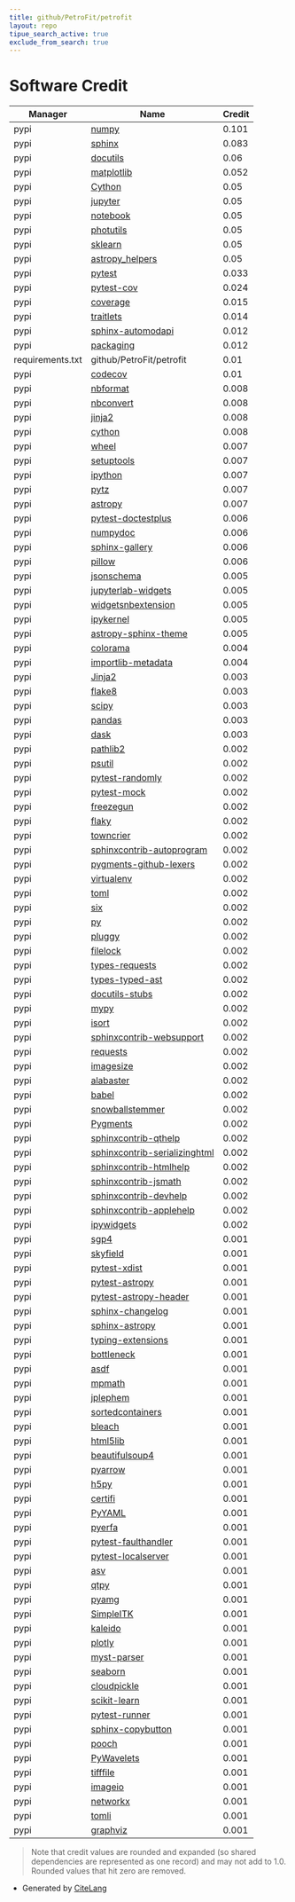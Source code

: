 ```yaml
---
title: github/PetroFit/petrofit
layout: repo
tipue_search_active: true
exclude_from_search: true
---
```

# Software Credit

|Manager|Name|Credit|
|-------|----|------|
|pypi|[numpy](https://www.numpy.org)|0.101|
|pypi|[sphinx](https://www.sphinx-doc.org/)|0.083|
|pypi|[docutils](http://docutils.sourceforge.net/)|0.06|
|pypi|[matplotlib](https://matplotlib.org)|0.052|
|pypi|[Cython](http://cython.org/)|0.05|
|pypi|[jupyter](http://jupyter.org)|0.05|
|pypi|[notebook](http://jupyter.org)|0.05|
|pypi|[photutils](https://github.com/astropy/photutils)|0.05|
|pypi|[sklearn](https://pypi.python.org/pypi/scikit-learn/)|0.05|
|pypi|[astropy_helpers](https://github.com/astropy/astropy-helpers)|0.05|
|pypi|[pytest](https://pypi.org/project/pytest)|0.033|
|pypi|[pytest-cov](https://pypi.org/project/pytest-cov)|0.024|
|pypi|[coverage](https://github.com/nedbat/coveragepy)|0.015|
|pypi|[traitlets](https://pypi.org/project/traitlets)|0.014|
|pypi|[sphinx-automodapi](https://github.com/astropy/sphinx-automodapi)|0.012|
|pypi|[packaging](https://pypi.org/project/packaging)|0.012|
|requirements.txt|github/PetroFit/petrofit|0.01|
|pypi|[codecov](https://pypi.org/project/codecov)|0.01|
|pypi|[nbformat](https://pypi.org/project/nbformat)|0.008|
|pypi|[nbconvert](https://pypi.org/project/nbconvert)|0.008|
|pypi|[jinja2](https://pypi.org/project/jinja2)|0.008|
|pypi|[cython](https://pypi.org/project/cython)|0.008|
|pypi|[wheel](https://pypi.org/project/wheel)|0.007|
|pypi|[setuptools](https://pypi.org/project/setuptools)|0.007|
|pypi|[ipython](https://pypi.org/project/ipython)|0.007|
|pypi|[pytz](https://pypi.org/project/pytz)|0.007|
|pypi|[astropy](http://astropy.org)|0.007|
|pypi|[pytest-doctestplus](https://pypi.org/project/pytest-doctestplus)|0.006|
|pypi|[numpydoc](https://pypi.org/project/numpydoc)|0.006|
|pypi|[sphinx-gallery](https://pypi.org/project/sphinx-gallery)|0.006|
|pypi|[pillow](https://pypi.org/project/pillow)|0.006|
|pypi|[jsonschema](https://pypi.org/project/jsonschema)|0.005|
|pypi|[jupyterlab-widgets](https://pypi.org/project/jupyterlab-widgets)|0.005|
|pypi|[widgetsnbextension](https://pypi.org/project/widgetsnbextension)|0.005|
|pypi|[ipykernel](https://pypi.org/project/ipykernel)|0.005|
|pypi|[astropy-sphinx-theme](https://pypi.org/project/astropy-sphinx-theme)|0.005|
|pypi|[colorama](https://pypi.org/project/colorama)|0.004|
|pypi|[importlib-metadata](https://pypi.org/project/importlib-metadata)|0.004|
|pypi|[Jinja2](https://pypi.org/project/Jinja2)|0.003|
|pypi|[flake8](https://pypi.org/project/flake8)|0.003|
|pypi|[scipy](https://www.scipy.org)|0.003|
|pypi|[pandas](https://pypi.org/project/pandas)|0.003|
|pypi|[dask](https://pypi.org/project/dask)|0.003|
|pypi|[pathlib2](https://pypi.org/project/pathlib2)|0.002|
|pypi|[psutil](https://pypi.org/project/psutil)|0.002|
|pypi|[pytest-randomly](https://pypi.org/project/pytest-randomly)|0.002|
|pypi|[pytest-mock](https://pypi.org/project/pytest-mock)|0.002|
|pypi|[freezegun](https://pypi.org/project/freezegun)|0.002|
|pypi|[flaky](https://pypi.org/project/flaky)|0.002|
|pypi|[towncrier](https://pypi.org/project/towncrier)|0.002|
|pypi|[sphinxcontrib-autoprogram](https://pypi.org/project/sphinxcontrib-autoprogram)|0.002|
|pypi|[pygments-github-lexers](https://pypi.org/project/pygments-github-lexers)|0.002|
|pypi|[virtualenv](https://pypi.org/project/virtualenv)|0.002|
|pypi|[toml](https://pypi.org/project/toml)|0.002|
|pypi|[six](https://pypi.org/project/six)|0.002|
|pypi|[py](https://pypi.org/project/py)|0.002|
|pypi|[pluggy](https://pypi.org/project/pluggy)|0.002|
|pypi|[filelock](https://pypi.org/project/filelock)|0.002|
|pypi|[types-requests](https://pypi.org/project/types-requests)|0.002|
|pypi|[types-typed-ast](https://pypi.org/project/types-typed-ast)|0.002|
|pypi|[docutils-stubs](https://pypi.org/project/docutils-stubs)|0.002|
|pypi|[mypy](https://pypi.org/project/mypy)|0.002|
|pypi|[isort](https://pypi.org/project/isort)|0.002|
|pypi|[sphinxcontrib-websupport](https://pypi.org/project/sphinxcontrib-websupport)|0.002|
|pypi|[requests](https://pypi.org/project/requests)|0.002|
|pypi|[imagesize](https://pypi.org/project/imagesize)|0.002|
|pypi|[alabaster](https://pypi.org/project/alabaster)|0.002|
|pypi|[babel](https://pypi.org/project/babel)|0.002|
|pypi|[snowballstemmer](https://pypi.org/project/snowballstemmer)|0.002|
|pypi|[Pygments](https://pypi.org/project/Pygments)|0.002|
|pypi|[sphinxcontrib-qthelp](https://pypi.org/project/sphinxcontrib-qthelp)|0.002|
|pypi|[sphinxcontrib-serializinghtml](https://pypi.org/project/sphinxcontrib-serializinghtml)|0.002|
|pypi|[sphinxcontrib-htmlhelp](https://pypi.org/project/sphinxcontrib-htmlhelp)|0.002|
|pypi|[sphinxcontrib-jsmath](https://pypi.org/project/sphinxcontrib-jsmath)|0.002|
|pypi|[sphinxcontrib-devhelp](https://pypi.org/project/sphinxcontrib-devhelp)|0.002|
|pypi|[sphinxcontrib-applehelp](https://pypi.org/project/sphinxcontrib-applehelp)|0.002|
|pypi|[ipywidgets](http://ipython.org)|0.002|
|pypi|[sgp4](https://github.com/brandon-rhodes/python-sgp4)|0.001|
|pypi|[skyfield](http://github.com/brandon-rhodes/python-skyfield/)|0.001|
|pypi|[pytest-xdist](https://github.com/pytest-dev/pytest-xdist)|0.001|
|pypi|[pytest-astropy](https://pypi.org/project/pytest-astropy)|0.001|
|pypi|[pytest-astropy-header](https://pypi.org/project/pytest-astropy-header)|0.001|
|pypi|[sphinx-changelog](https://pypi.org/project/sphinx-changelog)|0.001|
|pypi|[sphinx-astropy](https://pypi.org/project/sphinx-astropy)|0.001|
|pypi|[typing-extensions](https://pypi.org/project/typing-extensions)|0.001|
|pypi|[bottleneck](https://pypi.org/project/bottleneck)|0.001|
|pypi|[asdf](https://pypi.org/project/asdf)|0.001|
|pypi|[mpmath](https://pypi.org/project/mpmath)|0.001|
|pypi|[jplephem](https://pypi.org/project/jplephem)|0.001|
|pypi|[sortedcontainers](https://pypi.org/project/sortedcontainers)|0.001|
|pypi|[bleach](https://pypi.org/project/bleach)|0.001|
|pypi|[html5lib](https://pypi.org/project/html5lib)|0.001|
|pypi|[beautifulsoup4](https://pypi.org/project/beautifulsoup4)|0.001|
|pypi|[pyarrow](https://pypi.org/project/pyarrow)|0.001|
|pypi|[h5py](https://pypi.org/project/h5py)|0.001|
|pypi|[certifi](https://pypi.org/project/certifi)|0.001|
|pypi|[PyYAML](https://pypi.org/project/PyYAML)|0.001|
|pypi|[pyerfa](https://pypi.org/project/pyerfa)|0.001|
|pypi|[pytest-faulthandler](https://pypi.org/project/pytest-faulthandler)|0.001|
|pypi|[pytest-localserver](https://pypi.org/project/pytest-localserver)|0.001|
|pypi|[asv](https://pypi.org/project/asv)|0.001|
|pypi|[qtpy](https://pypi.org/project/qtpy)|0.001|
|pypi|[pyamg](https://pypi.org/project/pyamg)|0.001|
|pypi|[SimpleITK](https://pypi.org/project/SimpleITK)|0.001|
|pypi|[kaleido](https://pypi.org/project/kaleido)|0.001|
|pypi|[plotly](https://pypi.org/project/plotly)|0.001|
|pypi|[myst-parser](https://pypi.org/project/myst-parser)|0.001|
|pypi|[seaborn](https://pypi.org/project/seaborn)|0.001|
|pypi|[cloudpickle](https://pypi.org/project/cloudpickle)|0.001|
|pypi|[scikit-learn](https://pypi.org/project/scikit-learn)|0.001|
|pypi|[pytest-runner](https://pypi.org/project/pytest-runner)|0.001|
|pypi|[sphinx-copybutton](https://pypi.org/project/sphinx-copybutton)|0.001|
|pypi|[pooch](https://pypi.org/project/pooch)|0.001|
|pypi|[PyWavelets](https://pypi.org/project/PyWavelets)|0.001|
|pypi|[tifffile](https://pypi.org/project/tifffile)|0.001|
|pypi|[imageio](https://pypi.org/project/imageio)|0.001|
|pypi|[networkx](https://pypi.org/project/networkx)|0.001|
|pypi|[tomli](https://pypi.org/project/tomli)|0.001|
|pypi|[graphviz](https://pypi.org/project/graphviz)|0.001|


> Note that credit values are rounded and expanded (so shared dependencies are represented as one record) and may not add to 1.0. Rounded values that hit zero are removed.


- Generated by [CiteLang](https://github.com/vsoch/citelang)
